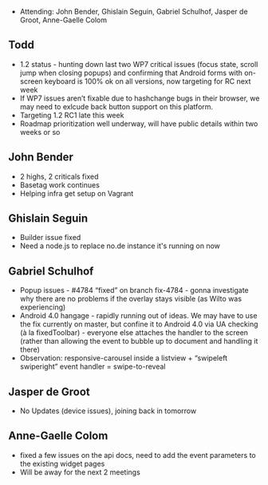 * Attending: John Bender, Ghislain Seguin, Gabriel Schulhof, Jasper de Groot, Anne-Gaelle Colom

## Todd
* 1.2 status - hunting down last two WP7 critical issues (focus state,  scroll jump when closing popups) and confirming that Android forms with on-screen keyboard is 100% ok on all versions, now targeting for RC next week
* If WP7 issues aren’t fixable due to hashchange bugs in their browser, we may need to exlcude back button support on this platform.
* Targeting 1.2 RC1 late this week
* Roadmap prioritization well underway, will have public details within two weeks or so

## John Bender
* 2 highs, 2 criticals fixed
* Basetag work continues
* Helping infra get setup on Vagrant

## Ghislain Seguin
* Builder issue fixed
* Need a node.js to replace no.de instance it's running on now

## Gabriel Schulhof
* Popup issues - #4784 “fixed” on branch fix-4784 - gonna investigate why there are no problems if the overlay stays visible (as Wilto was experiencing)
* Android 4.0 hangage - rapidly running out of ideas. We may have to use the fix currently on master, but confine it to Android 4.0 via UA checking (à la fixedToolbar) - everyone else attaches the handler to the screen (rather than allowing the event to bubble up to document and handling it there)
* Observation: responsive-carousel inside a listview + “swipeleft swiperight” event handler = swipe-to-reveal

## Jasper de Groot
* No Updates (device issues), joining back in tomorrow

## Anne-Gaelle Colom
* fixed a few issues on the api docs, need to add the event parameters to the existing widget pages
* Will be away for the next 2 meetings
